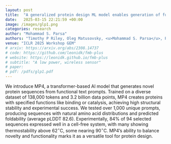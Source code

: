 ```yaml
---
layout: post
title:  "A generalized protein design ML model enables generation of functional de novo proteins"
date:   2025-03-15 22:21:59 +00:00
image: /images/glp1.png
categories: research
author: "Mohammad S. Parsa"
authors: "Timothy P Riley, Oleg Matusovsky, <u>Mohammad S. Parsa</u>, Pourya Kalantari, Kooshiar Azimian, Kathy Y Wei"
venue: "ICLR 2025 Workshop GEM"
# arxiv: https://arxiv.org/abs/2308.14737
# code: https://github.com/leonidk/fmb-plus
# website: https://leonidk.github.io/fmb-plus
# subtitle: "A low power, wireless sensor"
# paper: 
# pdf: /pdfs/glp1.pdf
---
```

We introduce MP4, a transformer-based AI model that generates novel protein sequences from functional text prompts. Trained on a diverse dataset of 138,000 tokens and 3.2 billion data points, MP4 creates proteins with specified functions like binding or catalysis, achieving high structural stability and experimental success. We tested over 1,000 unique prompts, producing sequences with natural amino acid distributions and predicted foldability (average pLDDT 82.6). Experimentally, 84% of 94 selected sequences expressed well in a cell-free system, with many showing thermostability above $62^{\circ} \mathrm{C}$, some nearing $90^{\circ} \mathrm{C}$. MP4’s ability to balance novelty and functionality marks it as a versatile tool for protein design.